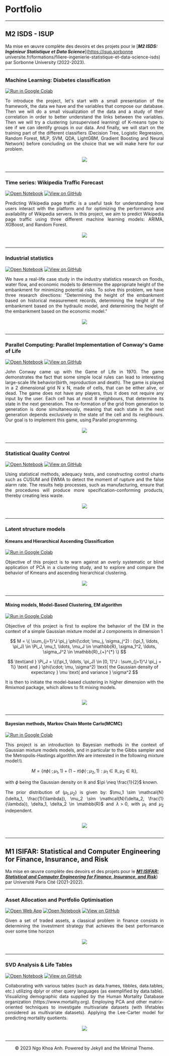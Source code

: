 # Portfolio
---
## M2 ISDS - ISUP 

Ma mise en œuvre complète des devoirs et des projets pour le  [***M2 ISDS: Ingénieur Statistique et Data Science***](https://isup.sorbonne universite.fr/formations/filiere-ingenierie-statistique-et-data-science-isds) par Sorbonne University (2022-2023).

---
### Machine Learning: Diabetes classification

[![Run in Google Colab](https://img.shields.io/badge/Colab-Run_in_Google_Colab-blue?logo=Google&logoColor=FDBA18)](https://colab.research.google.com/drive/1f32gj5IYIyFipoINiC8P3DvKat-WWLUK)

<div style="text-align: justify">To introduce the project, let's start with a small presentation of the framework, the data we have and the variables that compose our database. Then we will do a small visualization of the data and a study of their correlation in order to better understand the links between the variables. Then we will try a clustering (unsupervised learning) of K-means type to see if we can identify groups in our data. And finally, we will start on the training part of the different classifiers (Decision Tree, Logistic Regression, Random Forest, MLP, SVM, QDA, LightGBM, Gradient Boosting and Neural Network) before concluding on the choice that we will make here for our problem.</div>

<br>
<center><img src="images/diabetes.png"/></center>
<br>


---
### Time series: Wikipedia Traffic Forecast

[![Open Notebook](https://img.shields.io/badge/Jupyter-Open_Notebook-blue?logo=Jupyter)](projects/detect-food-trends-facebook.html)
[![View on GitHub](https://img.shields.io/badge/GitHub-View_on_GitHub-blue?logo=GitHub)](https://github.com/chriskhanhtran/facebook-detect-food-trends)

<div style="text-align: justify">Predicting Wikipedia page traffic is a useful task for understanding how users interact with the platform and for optimizing the performance and availability of Wikipedia servers. In this project, we aim to predict Wikipedia page traffic using three different machine learning models: ARIMA, XGBoost, and Random Forest.</div>
<br>
<center><img src="images/wikipedia.png"></center>
<br>

---
### Industrial statistics

[![Open Notebook](https://img.shields.io/badge/Jupyter-Open_Notebook-blue?logo=Jupyter)](projects/detect-food-trends-facebook.html)
[![View on GitHub](https://img.shields.io/badge/GitHub-View_on_GitHub-blue?logo=GitHub)](https://github.com/chriskhanhtran/facebook-detect-food-trends)

<div style="text-align: justify">We have a real-life case study in the industry statistics research on floods, water flow, and economic models to determine the appropriate height of the embankment for minimizing potential risks. To solve this problem, we have three research directions: "Determining the height of the embankment based on historical measurement records, determining the height of the embankment based on the hydraulic model, and determining the height of the embankment based on the economic model."</div>
<br>
<center><img src="images/fiabilite.png"></center>
<br>

---
### Parallel Computing: Parallel Implementation of Conway's Game of Life

[![Open Notebook](https://img.shields.io/badge/Jupyter-Open_Notebook-blue?logo=Jupyter)](projects/detect-spam-nlp.html)
[![View on GitHub](https://img.shields.io/badge/GitHub-View_on_GitHub-blue?logo=GitHub)](https://github.com/chriskhanhtran/detect-spam-messages-nlp/blob/master/detect-spam-nlp.ipynb)

<div style="text-align: justify">John Conway came up with the Game of Life in 1970. The game demonstrates the fact that some simple local rules can lead to interesting large-scale life behavior(birth, reproduction and death). The game is played in a 2 dimensional grid N x N, made of cells, that can be either alive, or dead. The game does not have any players, thus it does not require any input by the user. Each cell has at most 8 neighbours, that determine its state in the next generation. The re-formation of the grid from generation to generation is done simultaneously, meaning that each state in the next generation depends exclusively in the state of the cell and its neighbours. Our goal is to implement this game, using Parallel programming.</div>
<br>
<center><img src="images/game_of_life.gif"></center>
<br>


---
### Statistical Quality Control

[![Open Notebook](https://img.shields.io/badge/Jupyter-Open_Notebook-blue?logo=Jupyter)](projects/detect-spam-nlp.html)
[![View on GitHub](https://img.shields.io/badge/GitHub-View_on_GitHub-blue?logo=GitHub)](https://github.com/chriskhanhtran/detect-spam-messages-nlp/blob/master/detect-spam-nlp.ipynb)

<div style="text-align: justify">Using statistical methods, adequacy tests, and constructing control charts such as CUSUM and EWMA to detect the moment of rupture and the false alarm rate. The results help processes, such as manufacturing, ensure that the procedures will produce more specification-conforming products, thereby creating less waste.</div>
<br>
<center><img src="images/controle.png"/></center>
<br>

---

### Latent structure models

#### Kmeans and Hierarchical Ascending Classification

[![Run in Google Colab](https://img.shields.io/badge/Colab-Run_in_Google_Colab-blue?logo=Google&logoColor=FDBA18)](https://colab.research.google.com/drive/1f32gj5IYIyFipoINiC8P3DvKat-WWLUK)

<div style="text-align: justify">Objective of this project is to warn against an overly systematic or blind application of PCA in a clustering study, and to explore and compare the behavior of Kmeans and ascending hierarchical clustering.</div>

<br>
<center><img src="images/latent1.png"/></center>
<br>

---

#### Mixing models, Model-Based Clustering, EM algorithm

[![Run in Google Colab](https://img.shields.io/badge/Colab-Run_in_Google_Colab-blue?logo=Google&logoColor=FDBA18)](https://colab.research.google.com/drive/1f32gj5IYIyFipoINiC8P3DvKat-WWLUK)

<div style="text-align: justify">Objective of this project is first to explore the behavior of the EM in the context of a simple Gaussian mixture model at J components in dimension 1
  
$$
  M = \{ \sum_{j=1}^J \pi_j \phi(\cdot; \mu_j, \sigma_j^2) : (\pi_1, \ldots, \pi_J) \in \Pi_J, \mu_1, \ldots, \mu_J \in \mathbb{R}, \sigma_1^2, \ldots, \sigma_J^2 \in \mathbb{R}_{+}^{*} \}
$$
  
  
$$
  \text{and } \Pi_J = \{(\pi_1, \ldots, \pi_J) \in [0, 1]^J : \sum_{j=1}^J \pi_j = 1\} \text{ and } \phi(\cdot; \mu, \sigma^2) \text{ the Gaussian density of expectancy } \mu \text{ and variance } \sigma^2
$$
  
It is then to initiate the model-based clustering in higher dimension with the Rmixmod package, which allows to fit mixing models.
</div>

<br>
<center><img src="images/latent2.png"/></center>
<br>

--- 

#### Bayesian methods, Markov Chain Monte Carlo(MCMC)

[![Run in Google Colab](https://img.shields.io/badge/Colab-Run_in_Google_Colab-blue?logo=Google&logoColor=FDBA18)](https://colab.research.google.com/drive/1f32gj5IYIyFipoINiC8P3DvKat-WWLUK)

<div style="text-align: justify">This project is an introduction to Bayesian methods in the context of Gaussian mixture models models, and in particular to the Gibbs sampler and the Metropolis-Hastings algorithm.We are interested in the following mixture model:\\

$$
  M = \{ \pi \phi(\cdot; \mu_1, 1) + (1 - \pi) \phi(\cdot; \mu_2, 1) : \mu_1 \in \mathbb{R}, \mu_2 \in \mathbb{R} \},
$$
  
with $\phi$ being the Gaussian density on $\mathbb{R}$ and $\pi \neq \frac{1}{2}$ known.
  
The prior distribution of $(\mu_1, \mu_2)$ is given by: $\mu_1 \sim \mathcal{N}(\delta_1, \frac{1}{\lambda}), \mu_2 \sim \mathcal{N}(\delta_2, \frac{1}{\lambda}), \delta_1, \delta_2 \in \mathbb{R}$ and $\lambda > 0$, with $\mu_1$ and $\mu_2$ independent.
</div>

<br>
<center><img src="images/latent3.png"/></center>
<br>

---
## M1 ISIFAR: Statistical and Computer Engineering for Finance, Insurance, and Risk

Ma mise en œuvre complète des devoirs et des projets pour le [***M1 ISIFAR: Statistical and Computer Engineering for Finance, Insurance, and Risk***](https://master.math.univ-paris-diderot.fr/annee/m1-isifar/)) par Université Paris Cité (2021-2022).

---

### Asset Allocation and Portfolio Optimisation

[![Open Web App](https://img.shields.io/badge/Heroku-Open_Web_App-blue?logo=Heroku)](http://credit-risk.herokuapp.com/)
[![Open Notebook](https://img.shields.io/badge/Jupyter-Open_Notebook-blue?logo=Jupyter)](https://github.com/chriskhanhtran/credit-risk-prediction/blob/master/documents/Notebook.ipynb)
[![View on GitHub](https://img.shields.io/badge/GitHub-View_on_GitHub-blue?logo=GitHub)](https://github.com/chriskhanhtran/credit-risk-prediction)

<div style="text-align: justify">Given a set of traded assets, a classical problem in finance consists in determining the investment strategy
that achieves the best performance over some time horizon</div>
<br>
<center><img src="images/credit-risk-webapp.png"/></center>
<br>

---
### SVD Analysis & Life Tables

[![Open Notebook](https://img.shields.io/badge/Jupyter-Open_Notebook-blue?logo=Jupyter)](projects/ames-house-price.html)
[![View on GitHub](https://img.shields.io/badge/GitHub-View_on_GitHub-blue?logo=GitHub)](https://github.com/chriskhanhtran/kaggle-house-price/blob/master/ames-house-price.ipynb)

<div style="text-align: justify">Collaborating with various tables (such as data.frames, tibbles, data.tables, etc.) utilizing dplyr or other query languages (as exemplified by data.table). Visualizing demographic data supplied by the Human Mortality Database organization (https://www.mortality.org). Employing PCA and other matrix-oriented techniques to investigate multivariate datasets (with lifetables considered as multivariate datasets). Applying the Lee-Carter model for predicting mortality quotients.</div>
<br>
<center><img src="images/ames-house-price.jpg"/></center>
<br>

---
<center>© 2023 Ngo Khoa Anh. Powered by Jekyll and the Minimal Theme.</center>
